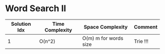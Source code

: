 # Word Search II

| Solution Idx | Time Complexity | Space Complexity      | Comment  |
| ------------ | --------------- | --------------------- | -------- |
| 1            | O(n^2)          | O(m) m for words size | Trie !!! |
